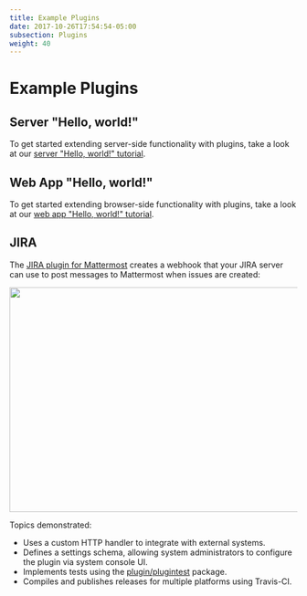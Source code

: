```yaml
---
title: Example Plugins
date: 2017-10-26T17:54:54-05:00
subsection: Plugins
weight: 40
---
```


# Example Plugins

## Server "Hello, world!"

To get started extending server-side functionality with plugins, take a look at our [server "Hello, world!" tutorial](../server/hello-world).

## Web App "Hello, world!"

To get started extending browser-side functionality with plugins, take a look at our [web app "Hello, world!" tutorial](../webapp/hello-world).

## JIRA

The [JIRA plugin for Mattermost](https://github.com/mattermost/mattermost-plugin-jira) creates a webhook that your JIRA server can use to post messages to Mattermost when issues are created:

<img src="/img/extend/jira-plugin-screenshot.png" width="667" height="394" />

Topics demonstrated:

* Uses a custom HTTP handler to integrate with external systems.
* Defines a settings schema, allowing system administrators to configure the plugin via system console UI.
* Implements tests using the [plugin/plugintest](https://godoc.org/github.com/mattermost/mattermost-server/plugin/plugintest) package.
* Compiles and publishes releases for multiple platforms using Travis-CI.
